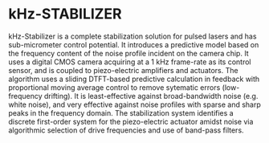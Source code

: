 # kHz-STABILIZER

kHz-Stabilizer is a complete stabilization solution for pulsed lasers and has sub-micrometer control potential. It introduces a predictive model based on the frequency content 
of the noise profile incident on the camera chip. It uses a digital CMOS camera acquiring at a 1 kHz frame-rate as its control sensor, and is coupled to piezo-electric amplifiers and actuators. The algorithm uses a sliding DTFT-based predictive calculation in feedback with proportional moving average control to remove sytematic errors (low-frequency drifting). It is least-effective against broad-bandwidth noise (e.g. white noise), and very effective against noise profiles with sparse and sharp peaks in the frequency domain. The stabilization system identifies a discrete first-order system for the piezo-electric actuator amidst noise via algorithmic selection of drive frequencies and use of band-pass filters.
